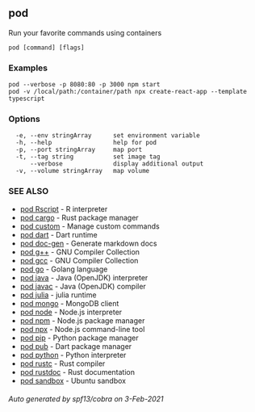 ## pod

Run your favorite commands using containers

```
pod [command] [flags]
```

### Examples

```
pod --verbose -p 8080:80 -p 3000 npm start
pod -v /local/path:/container/path npx create-react-app --template typescript
```

### Options

```
  -e, --env stringArray      set environment variable
  -h, --help                 help for pod
  -p, --port stringArray     map port
  -t, --tag string           set image tag
      --verbose              display additional output
  -v, --volume stringArray   map volume
```

### SEE ALSO

* [pod Rscript](pod_Rscript.md)	 - R interpreter
* [pod cargo](pod_cargo.md)	 - Rust package manager
* [pod custom](pod_custom.md)	 - Manage custom commands
* [pod dart](pod_dart.md)	 - Dart runtime
* [pod doc-gen](pod_doc-gen.md)	 - Generate markdown docs
* [pod g++](pod_g++.md)	 - GNU Compiler Collection
* [pod gcc](pod_gcc.md)	 - GNU Compiler Collection
* [pod go](pod_go.md)	 - Golang language
* [pod java](pod_java.md)	 - Java (OpenJDK) interpreter
* [pod javac](pod_javac.md)	 - Java (OpenJDK) compiler
* [pod julia](pod_julia.md)	 - julia runtime
* [pod mongo](pod_mongo.md)	 - MongoDB client
* [pod node](pod_node.md)	 - Node.js interpreter
* [pod npm](pod_npm.md)	 - Node.js package manager
* [pod npx](pod_npx.md)	 - Node.js command-line tool
* [pod pip](pod_pip.md)	 - Python package manager
* [pod pub](pod_pub.md)	 - Dart package manager
* [pod python](pod_python.md)	 - Python interpreter
* [pod rustc](pod_rustc.md)	 - Rust compiler
* [pod rustdoc](pod_rustdoc.md)	 - Rust documentation
* [pod sandbox](pod_sandbox.md)	 - Ubuntu sandbox

###### Auto generated by spf13/cobra on 3-Feb-2021
